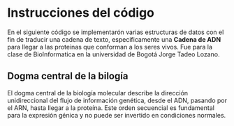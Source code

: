 # Instrucciones del código

En el siguiente código se implementarón varias estructuras de datos con el fin de traducir una cadena de texto, 
especificamente una **Cadena de ADN** para llegar a las proteinas que conforman a los seres vivos.
Fue para la clase de BioInformatica en la universidad de Bogotá Jorge Tadeo Lozano.

## Dogma central de la bilogía
El dogma central de la biología molecular describe la dirección unidireccional del flujo de información 
genética, desde el ADN, pasando por el ARN, hasta llegar a la proteína. Este orden secuencial es fundamental 
para la expresión génica y no puede ser invertido en condiciones normales.